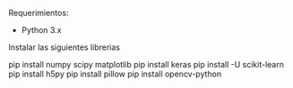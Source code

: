 
Requerimientos:
- Python 3.x

Instalar las siguientes librerias

pip install numpy scipy matplotlib
pip install keras
pip install -U scikit-learn
pip install h5py
pip install pillow
pip install opencv-python

